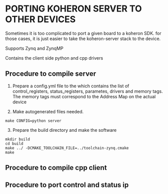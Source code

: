 # PORTING KOHERON SERVER TO OTHER DEVICES

Sometimes it is too complicated to port a given board to a koheron SDK. for those cases, it is just easier to take the 
koheron-server stack to the device.  

Supports Zynq and ZynqMP

Contains the client side python and cpp drivers

## Procedure to compile server
1. Prepare a config.yml file to the which contains the list of control_registers, status_registers, parametes, drivers and memory tags. The memory tags must correspond to the Address Map on the actual device

2. Make autogenerated files needed.
``` 
make CONFIG=python server
```

3. Prepare the build directory and make the software
```
mkdir build
cd build
make ../ -DCMAKE_TOOLCHAIN_FILE=../toolchain-zynq.cmake 
make
```

## Procedure to compile cpp client

## Procedure to port control and status ip

